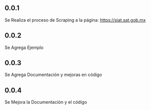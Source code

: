 ## 0.0.1

Se Realiza el proceso de Scraping a la página: https://siat.sat.gob.mx

## 0.0.2

Se Agrega Ejemplo

## 0.0.3

Se Agrega Documentación y mejoras en código

## 0.0.4

Se Mejora la Documentación y el código